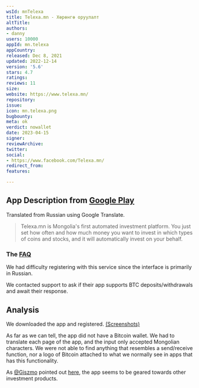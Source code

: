 ```yaml
---
wsId: mnTelexa
title: Telexa.mn - Хөрөнгө оруулалт
altTitle: 
authors:
- danny
users: 10000
appId: mn.telexa
appCountry: 
released: Dec 8, 2021
updated: 2022-12-14
version: '5.6'
stars: 4.7
ratings: 
reviews: 11
size: 
website: https://www.telexa.mn/
repository: 
issue: 
icon: mn.telexa.png
bugbounty: 
meta: ok
verdict: nowallet
date: 2023-04-15
signer: 
reviewArchive: 
twitter: 
social:
- https://www.facebook.com/Telexa.mn/
redirect_from: 
features: 

---
```


## App Description from [Google Play](https://play.google.com/store/apps/details?id=mn.telexa) 

Translated from Russian using Google Translate.

> Telexa.mn is Mongolia's first automated investment platform. You just set how often and how much money you want to invest in which types of coins and stocks, and it will automatically invest on your behalf.

### The [FAQ](https://www.telexa.mn/) 

We had difficulty registering with this service since the interface is primarily in Russian. 

We contacted support to ask if their app supports BTC deposits/withdrawals and await their response. 

## Analysis 

We downloaded the app and registered. [(Screenshots)](https://twitter.com/BitcoinWalletz/status/1648588977895768064)

As far as we can tell, the app did not have a Bitcoin wallet. We had to translate each page of the app, and the input only accepted Mongolian characters. We were not able to find anything that resembles a send/receive function, nor a logo of Bitcoin attached to what we normally see in apps that has this functionality.  

As [@Giszmo](https://gitlab.com/Giszmo) pointed out [here](https://gitlab.com/walletscrutiny/walletScrutinyCom/-/merge_requests/417#note_1357965806), the app seems to be geared towards other investment products.
